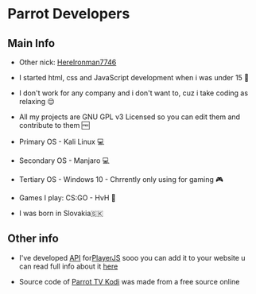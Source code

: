 # Parrot Developers

## Main Info

- Other nick: [HereIronman7746](https://github.com/HereIronman7746/)

- I started html, css and JavaScript development when i was under 15 🌱

- I don't work for any company and i don't want to, cuz i take coding as relaxing 😌

- All my projects are GNU GPL v3 Licensed so you can edit them and contribute to them 🆓

- Primary OS - Kali Linux 💻
- Secondary OS - Manjaro 💻
- Tertiary OS - Windows 10 - Chrrently only using for gaming 🎮

- Games I play: CS:GO - HvH 🎯

- I was born in Slovakia🇸🇰

## Other info
- I've developed [API](https://github.com/ParrotDevelopers/Parrot-TV-API/) for[PlayerJS](https://playerjs.com) sooo you can add it to your website u can read full info about it [here](https://github.com/ParrotDevelopers/Parrot-TV-API/)

- Source code of  [Parrot TV Kodi](https://github.com/ParrotDevelopers/Parrot-TV-Kodi/) was made from a free source online









